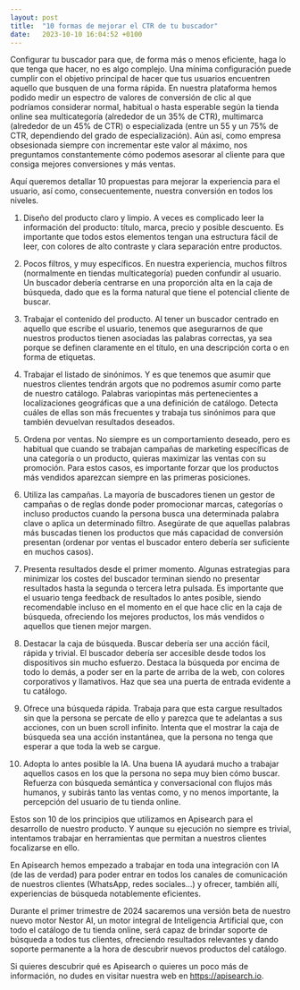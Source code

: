 ```yaml
---
layout: post
title:  "10 formas de mejorar el CTR de tu buscador"
date:   2023-10-10 16:04:52 +0100
---
```

Configurar tu buscador para que, de forma más o menos eficiente, haga lo que tenga que hacer, no es algo complejo. Una
mínima configuración puede cumplir con el objetivo principal de hacer que tus usuarios encuentren aquello que busquen
de una forma rápida. En nuestra plataforma hemos podido medir un espectro de valores de conversión de clic al que
podríamos considerar normal, habitual o hasta esperable según la tienda online sea multicategoría (alrededor de un 35%
de CTR), multimarca (alrededor de un 45% de CTR) o especializada (entre un 55 y un 75% de CTR, dependiendo del grado
de especialización). Aún así, como empresa obsesionada siempre con incrementar este valor al máximo, nos preguntamos
constantemente cómo podemos asesorar al cliente para que consiga mejores conversiones y más ventas.

Aquí queremos detallar 10 propuestas para mejorar la experiencia para el usuario, así como, consecuentemente, nuestra
conversión en todos los niveles.

1. Diseño del producto claro y limpio. A veces es complicado leer la información del producto: título, marca, precio y
posible descuento. Es importante que todos estos elementos tengan una estructura fácil de leer, con colores de alto
contraste y clara separación entre productos.

1. Pocos filtros, y muy específicos. En nuestra experiencia, muchos filtros (normalmente en tiendas multicategoría) pueden
confundir al usuario. Un buscador debería centrarse en una proporción alta en la caja de búsqueda, dado que es la forma
natural que tiene el potencial cliente de buscar.

1. Trabajar el contenido del producto. Al tener un buscador centrado en aquello que escribe el usuario, tenemos que
asegurarnos de que nuestros productos tienen asociadas las palabras correctas, ya sea porque se definen claramente en el
título, en una descripción corta o en forma de etiquetas.

1. Trabajar el listado de sinónimos. Y es que tenemos que asumir que nuestros clientes tendrán argots que no podremos
asumir como parte de nuestro catálogo. Palabras variopintas más pertenecientes a localizaciones geográficas que a una
definición de catálogo. Detecta cuáles de ellas son más frecuentes y trabaja tus sinónimos para que también devuelvan
resultados deseados.

1. Ordena por ventas. No siempre es un comportamiento deseado, pero es habitual que cuando se trabajan campañas de
marketing específicas de una categoría o un producto, quieras maximizar las ventas con su promoción. Para estos casos,
es importante forzar que los productos más vendidos aparezcan siempre en las primeras posiciones.

1. Utiliza las campañas. La mayoría de buscadores tienen un gestor de campañas o de reglas donde poder promocionar marcas,
categorías o incluso productos cuando la persona busca una determinada palabra clave o aplica un determinado filtro.
Asegúrate de que aquellas palabras más buscadas tienen los productos que más capacidad de conversión presentan (ordenar
por ventas el buscador entero debería ser suficiente en muchos casos).

1. Presenta resultados desde el primer momento. Algunas estrategias para minimizar los costes del buscador terminan siendo
no presentar resultados hasta la segunda o tercera letra pulsada. Es importante que el usuario tenga feedback de resultados lo antes posible, siendo recomendable incluso en el momento en el que hace clic en la caja de búsqueda, ofreciendo los mejores productos, los más vendidos o aquellos que tienen mejor margen.

1. Destacar la caja de búsqueda. Buscar debería ser una acción fácil, rápida y trivial. El buscador debería ser accesible
desde todos los dispositivos sin mucho esfuerzo. Destaca la búsqueda por encima de todo lo demás, a poder ser en la
parte de arriba de la web, con colores corporativos y llamativos. Haz que sea una puerta de entrada evidente a tu
catálogo.

1. Ofrece una búsqueda rápida. Trabaja para que esta cargue resultados sin que la persona se percate de ello y parezca
que te adelantas a sus acciones, con un buen scroll infinito. Intenta que el mostrar la caja de búsqueda sea una acción
instantánea, que la persona no tenga que esperar a que toda la web se cargue.

1. Adopta lo antes posible la IA. Una buena IA ayudará mucho a trabajar aquellos casos en los que la persona no sepa muy
bien cómo buscar. Refuerza con búsqueda semántica y conversacional con flujos más humanos, y subirás tanto las ventas
como, y no menos importante, la percepción del usuario de tu tienda online.

Estos son 10 de los principios que utilizamos en Apisearch para el desarrollo de nuestro producto. Y aunque su
ejecución no siempre es trivial, intentamos trabajar en herramientas que permitan a nuestros clientes focalizarse en
ello.

En Apisearch hemos empezado a trabajar en toda una integración con IA (de las de verdad) para poder entrar en todos
los canales de comunicación de nuestros clientes (WhatsApp, redes sociales...) y ofrecer, también allí, experiencias
de búsqueda notablemente eficientes.

Durante el primer trimestre de 2024 sacaremos una versión beta de nuestro nuevo motor Nestor AI, un motor integral de
Inteligencia Artificial que, con todo el catálogo de tu tienda online, será capaz de brindar soporte de búsqueda a
todos tus clientes, ofreciendo resultados relevantes y dando soporte permanente a la hora de descubrir nuevos
productos del catálogo.

Si quieres descubrir qué es Apisearch o quieres un poco más de información, no dudes en visitar nuestra web
en https://apisearch.io.
